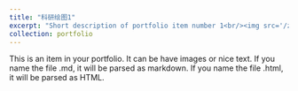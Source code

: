 ```yaml
---
title: "科研绘图1"
excerpt: "Short description of portfolio item number 1<br/><img src='/zhenying-lai-homepage-cn/images/作品1.jpg'>"
collection: portfolio
---
```


This is an item in your portfolio. It can be have images or nice text. If you name the file .md, it will be parsed as markdown. If you name the file .html, it will be parsed as HTML. 
